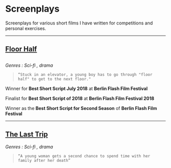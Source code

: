 # Screenplays

Screenplays for various short films I have written for competitions and personal exercises.

----
##  [Floor Half](ibrahim_floor_half_5_pager.pdf)
##
*Genres : Sci-fi , drama*
>     “Stuck in an elevator, a young boy has to go through "floor half" to get to the next floor."

Winner for **Best Short Script July 2018** at **Berlin Flash Film Festival**

Finalist for **Best Short Script of 2018** at **Berlin Flash Film Festival 2018**

Winner as the **Best Short Script for Second Season** of **Berlin Flash Film Festival**

----
##  [The Last Trip](ibrahim_last_trip_5_pager.pdf)
*Genres : Sci-fi , drama*
>     “A young woman gets a second chance to spend time with her family after her death”




